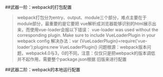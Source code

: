 ##武器一阶：webpack的打包配置
>webpack打包分为entry、output、module三个部分，难点主要在于module部分，最重要的是它要把
vue解析成浏览器能够识别的html展示出来，而使用vue-loader会报以下错误：
>vue-loader was used without the corresponding plugin. Make sure to include VueLoaderPlugin in your webpack config
>解决办法：var {VueLoaderPlugin}=require('vue-loader');plugins:new VueLoaderPlugin()
>问题根源：webpack版本问题，webpack4.0与3，0的不同，注意：仅仅只是把webpack的版本调低并不起作用，需要整个package.json根据
旧版来进行配置


##武器二阶：webpack的本地运行配置
>
